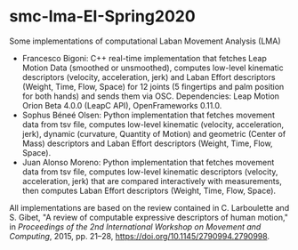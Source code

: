 # smc-lma-EI-Spring2020
Some implementations of computational Laban Movement Analysis (LMA)

- Francesco Bigoni: C++ real-time implementation that fetches Leap Motion Data (smoothed or unsmoothed), computes low-level kinematic descriptors (velocity, acceleration, jerk) and Laban Effort descriptors (Weight, Time, Flow, Space) for 12 joints (5 fingertips and palm position for both hands) and sends them via OSC. Dependencies: Leap Motion Orion Beta 4.0.0 (LeapC API), OpenFrameworks 0.11.0.
- Sophus Béneé Olsen: Python implementation that fetches movement data from tsv file, computes low-level kinematic (velocity, acceleration, jerk), dynamic (curvature, Quantity of Motion) and geometric (Center of Mass) descriptors and Laban Effort descriptors (Weight, Time, Flow, Space).
- Juan Alonso Moreno: Python implementation that fetches movement data from tsv file, computes low-level kinematic descriptors (velocity, acceleration, jerk) that are compared interactively with measurements, then computes Laban Effort descriptors (Weight, Time, Flow, Space).

All implementations are based on the review contained in C. Larboulette and S. Gibet, "A review of computable expressive descriptors of human motion," in *Proceedings of the 2nd International Workshop on Movement and Computing*, 2015, pp. 21–28, https://doi.org/10.1145/2790994.2790998.

